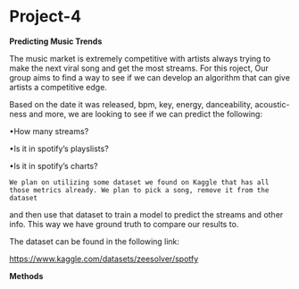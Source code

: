 # Project-4
**Predicting Music Trends**

The music market is extremely competitive with artists always trying to make the next viral song and get the most streams. For this roject, Our group aims to find a way to see if we can develop an algorithm that can give artists a competitive edge. 

 Based on the date it was released, bpm, key, energy, danceability, acoustic-ness and more, we are looking to see if we can predict the following:
 
•How many streams?

•Is it in spotify’s playslists?

•Is it in spotify’s charts?

	We plan on utilizing some dataset we found on Kaggle that has all those metrics already. We plan to pick a song, remove it from the dataset 
 and then use that dataset to train a model to predict the streams and other info. This way we have ground truth to compare our results to.


The dataset can be found in the following link:

https://www.kaggle.com/datasets/zeesolver/spotfy

**Methods**
